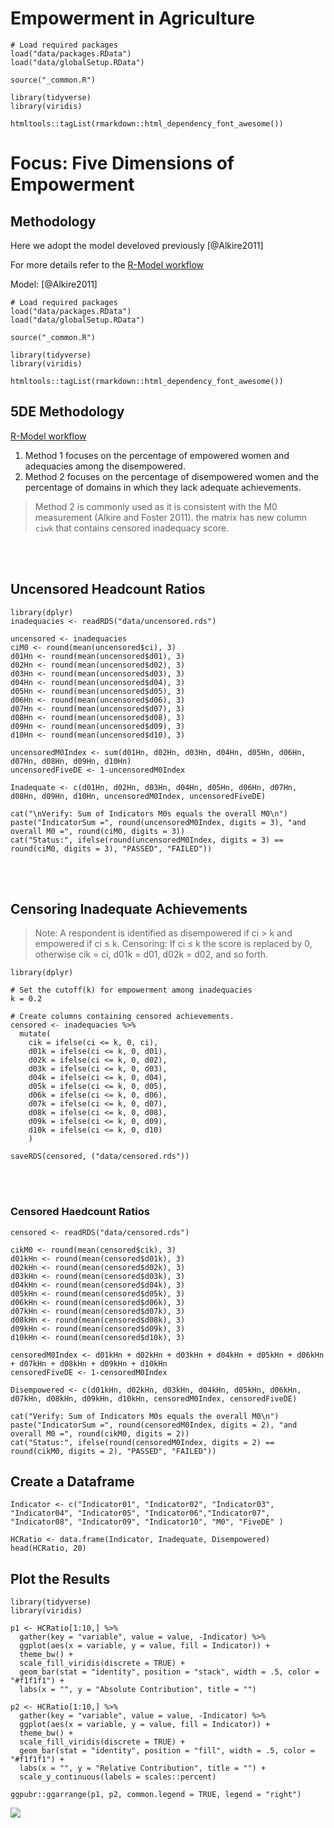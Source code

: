 <head>
  <link rel="stylesheet" href="https://cdnjs.cloudflare.com/ajax/libs/font-awesome/4.7.0/css/font-awesome.min.css"/>
  <link rel="stylesheet" type="text/css" href="./css/ghindexes.css">
</head>

<!-- <style>
.page-header {color: #ffff;text-align: center; padding: 5rem 6rem; background-color: #0473aa; background-image: linear-gradient(180deg, #1d1599, #045d23);}
.page-header h2{font-size: 24px;
body{width: 1200px; margin: 0;}

</style> -->


# Empowerment in Agriculture

```{}
# Load required packages
load("data/packages.RData")
load("data/globalSetup.RData")

source("_common.R")

library(tidyverse)
library(viridis)

htmltools::tagList(rmarkdown::html_dependency_font_awesome())
```

# Focus: Five Dimensions of Empowerment


## Methodology 

Here we adopt the model develoved previously [@Alkire2011]

For more details refer to the [R-Model workflow](https://complexdatainsights/indexes/fiveDE.html)

Model: [@Alkire2011]

```{block, type="tmbinfo", echo=TRUE}
# Load required packages
load("data/packages.RData")
load("data/globalSetup.RData")

source("_common.R")

library(tidyverse)
library(viridis)

htmltools::tagList(rmarkdown::html_dependency_font_awesome())
```

## 5DE Methodology 

[R-Model workflow](https://tmbuza.github.io/indexes/)


1. Method 1 focuses on the percentage of empowered women and adequacies among the disempowered. 
2. Method 2 focuses on the percentage of disempowered women and the percentage of domains in which they lack adequate achievements. 

> Method 2 is commonly used as it is consistent with the M0 measurement (Alkire and Foster 2011).
 the matrix has new column `ciwk` that contains censored inadequacy score.


<br><br>

## Uncensored Headcount Ratios
```{}
library(dplyr)
inadequacies <- readRDS("data/uncensored.rds")

uncensored <- inadequacies 
ciM0 <- round(mean(uncensored$ci), 3)
d01Hn <- round(mean(uncensored$d01), 3)
d02Hn <- round(mean(uncensored$d02), 3)
d03Hn <- round(mean(uncensored$d03), 3)
d04Hn <- round(mean(uncensored$d04), 3)
d05Hn <- round(mean(uncensored$d05), 3)
d06Hn <- round(mean(uncensored$d06), 3)
d07Hn <- round(mean(uncensored$d07), 3)
d08Hn <- round(mean(uncensored$d08), 3)
d09Hn <- round(mean(uncensored$d09), 3)
d10Hn <- round(mean(uncensored$d10), 3)

uncensoredM0Index <- sum(d01Hn, d02Hn, d03Hn, d04Hn, d05Hn, d06Hn, d07Hn, d08Hn, d09Hn, d10Hn)
uncensoredFiveDE <- 1-uncensoredM0Index

Inadequate <- c(d01Hn, d02Hn, d03Hn, d04Hn, d05Hn, d06Hn, d07Hn, d08Hn, d09Hn, d10Hn, uncensoredM0Index, uncensoredFiveDE)

cat("\nVerify: Sum of Indicators M0s equals the overall M0\n")
paste("IndicatorSum =", round(uncensoredM0Index, digits = 3), "and overall M0 =", round(ciM0, digits = 3))
cat("Status:", ifelse(round(uncensoredM0Index, digits = 3) == round(ciM0, digits = 3), "PASSED", "FAILED"))

```

<br>
<br>

## Censoring Inadequate Achievements
> Note: A respondent is identified as disempowered if ci > k and empowered if ci ≤ k. 
> Censoring: If ci ≤ k the score is replaced by 0, otherwise cik = ci, d01k = d01, d02k = d02, and so forth.

```{}
library(dplyr)

# Set the cutoff(k) for empowerment among inadequacies
k = 0.2

# Create columns containing censored achievements.
censored <- inadequacies %>% 
  mutate(
    cik = ifelse(ci <= k, 0, ci),
    d01k = ifelse(ci <= k, 0, d01), 
    d02k = ifelse(ci <= k, 0, d02), 
    d03k = ifelse(ci <= k, 0, d03), 
    d04k = ifelse(ci <= k, 0, d04),
    d05k = ifelse(ci <= k, 0, d05),
    d06k = ifelse(ci <= k, 0, d06),
    d07k = ifelse(ci <= k, 0, d07),
    d08k = ifelse(ci <= k, 0, d08),
    d09k = ifelse(ci <= k, 0, d09),
    d10k = ifelse(ci <= k, 0, d10)
    )

saveRDS(censored, ("data/censored.rds"))
```

<br>
<br>

### Censored Haedcount Ratios
```{r}
censored <- readRDS("data/censored.rds")

cikM0 <- round(mean(censored$cik), 3)
d01kHn <- round(mean(censored$d01k), 3)
d02kHn <- round(mean(censored$d02k), 3)
d03kHn <- round(mean(censored$d03k), 3)
d04kHn <- round(mean(censored$d04k), 3)
d05kHn <- round(mean(censored$d05k), 3)
d06kHn <- round(mean(censored$d06k), 3)
d07kHn <- round(mean(censored$d07k), 3)
d08kHn <- round(mean(censored$d08k), 3)
d09kHn <- round(mean(censored$d09k), 3)
d10kHn <- round(mean(censored$d10k), 3)

censoredM0Index <- d01kHn + d02kHn + d03kHn + d04kHn + d05kHn + d06kHn + d07kHn + d08kHn + d09kHn + d10kHn
censoredFiveDE <- 1-censoredM0Index
  
Disempowered <- c(d01kHn, d02kHn, d03kHn, d04kHn, d05kHn, d06kHn, d07kHn, d08kHn, d09kHn, d10kHn, censoredM0Index, censoredFiveDE)

cat("Verify: Sum of Indicators M0s equals the overall M0\n")
paste("IndicatorSum =", round(censoredM0Index, digits = 2), "and overall M0 =", round(cikM0, digits = 2))
cat("Status:", ifelse(round(censoredM0Index, digits = 2) == round(cikM0, digits = 2), "PASSED", "FAILED"))
```


## Create a Dataframe
```{}
Indicator <- c("Indicator01", "Indicator02", "Indicator03", "Indicator04", "Indicator05", "Indicator06","Indicator07", "Indicator08", "Indicator09", "Indicator10", "M0", "FiveDE" )

HCRatio <- data.frame(Indicator, Inadequate, Disempowered)
head(HCRatio, 20)
```


## Plot the Results
```{}
library(tidyverse)
library(viridis)

p1 <- HCRatio[1:10,] %>% 
  gather(key = "variable", value = value, -Indicator) %>% 
  ggplot(aes(x = variable, y = value, fill = Indicator)) +
  theme_bw() +
  scale_fill_viridis(discrete = TRUE) +
  geom_bar(stat = "identity", position = "stack", width = .5, color = "#f1f1f1") + 
  labs(x = "", y = "Absolute Contribution", title = "")

p2 <- HCRatio[1:10,] %>% 
  gather(key = "variable", value = value, -Indicator) %>% 
  ggplot(aes(x = variable, y = value, fill = Indicator)) +
  theme_bw() +
  scale_fill_viridis(discrete = TRUE) +
  geom_bar(stat = "identity", position = "fill", width = .5, color = "#f1f1f1") +
  labs(x = "", y = "Relative Contribution", title = "") +
  scale_y_continuous(labels = scales::percent)

ggpubr::ggarrange(p1, p2, common.legend = TRUE, legend = "right")
```

![](_figs/https://github.com/tmbuza/indexbook/blob/gh_pages/_figs/IDX-uncensored-fig-1.png)



